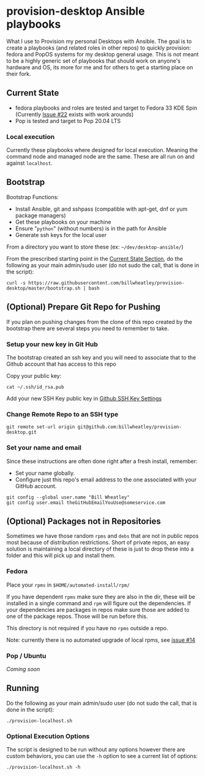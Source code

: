 # provision-desktop Ansible playbooks

What I use to Provision my personal Desktops with Ansible. The goal is to create a playbooks (and related roles in other repos) to quickly provision: fedora and PopOS systems for my desktop general usage.  This is not meant to be a highly generic set of playbooks that should work on anyone's hardware and OS, its more for me and for others to get a starting place on their fork.

## Current State

* fedora playbooks and roles are tested and target to Fedora 33 KDE Spin (Currently [Issue #22](https://github.com/billwheatley/provision-desktop/issues/22) exists with work arounds)
* Pop is tested and target to Pop 20.04 LTS

### Local execution

Currently these playbooks where designed for local execution. Meaning the command node and managed node are the same. These are all run on and against `localhost`.

## Bootstrap

Bootstrap Functions:

* Install Ansible, git and sshpass (compatible with apt-get, dnf or yum package managers)
* Get these playbooks on your machine
* Ensure "`python`" (without numbers) is in the path for Ansible
* Generate ssh keys for the local user

From a directory you want to store these (ex: `~/dev/desktop-ansible/`)

From the prescribed starting point in the [Current State  Section](#current-state), do the following as your main admin/sudo user (do not sudo the call, that is done in the script):

`curl -s https://raw.githubusercontent.com/billwheatley/provision-desktop/master/bootstrap.sh | bash`

## (Optional) Prepare Git Repo for Pushing

If you plan on pushing changes from the clone of this repo created by the bootstrap there are several steps you need to remember to take.

### Setup your new key in Git Hub

The bootstrap created an ssh key and you will need to associate that to the Github account that has access to this repo

Copy your public key:

```console
cat ~/.ssh/id_rsa.pub
```

Add your new SSH Key public key in [Github SSH Key Settings](https://github.com/settings/keys)

### Change Remote Repo to an SSH type

```console
git remote set-url origin git@github.com:billwheatley/provision-desktop.git
```

### Set your name and email

Since these instructions are often done right after a fresh install, remember:

* Set your name globally.
* Configure just this repo's email address to the one associated with your GitHub account.

```console
git config --global user.name "Bill Wheatley"
git config user.email theGitHubEmailYouUse@someservice.com
```

## (Optional) Packages not in Repositories

Sometimes we have those random `rpms` and `debs` that are not in public repos most because of distribution restrictions. Short of private repos, an easy solution is maintaining a local directory of these is just to drop these into a folder and this will pick up and install them.

### Fedora

Place your `rpms` in `$HOME/automated-install/rpm/`

If you have dependent `rpms` make sure they are also in the dir, these will be installed in a single command and `rpm` will figure out the dependencies. If your dependencies are packages in repos make sure those are added to one of the package repos. Those will be run before this.

This directory is not required if you have no `rpms` outside a repo.

Note: currently there is no automated upgrade of local rpms, see [issue #14](https://github.com/billwheatley/provision-desktop/issues/14)

### Pop / Ubuntu

*Coming soon*

## Running

Do the following as your main admin/sudo user (do not sudo the call, that is done in the script):

```console
./provision-localhost.sh
```

### Optional Execution Options

The script is designed to be run without any options however there are custom behaviors, you can use the `-h` option to see a current list of options:

```console
./provision-localhost.sh -h
```

